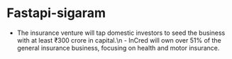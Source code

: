 # Fastapi-sigaram
- The insurance venture will tap domestic investors to seed the business with at least ₹300 crore in capital.\n - InCred will own over 51% of the general insurance business, focusing on health and motor insurance.
